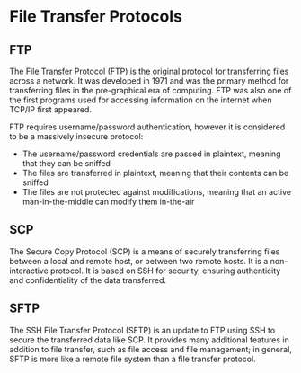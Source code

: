 # File Transfer Protocols

## FTP

The File Transfer Protocol (FTP) is the original protocol for transferring files across a network. It was developed in
1971 and was the primary method for transferring files in the pre-graphical era of computing. FTP was also one of the
first programs used for accessing information on the internet when TCP/IP first appeared.

FTP requires username/password authentication, however it is considered to be a massively insecure protocol:
* The username/password credentials are passed in plaintext, meaning that they can be sniffed
* The files are transferred in plaintext, meaning that their contents can be sniffed
* The files are not protected against modifications, meaning that an active man-in-the-middle can modify them in-the-air

## SCP

The Secure Copy Protocol (SCP) is a means of securely transferring files between a local and remote host, or between
two remote hosts. It is a non-interactive protocol. It is based on SSH for security, ensuring authenticity and
confidentiality of the data transferred. 

## SFTP

The SSH File Transfer Protocol (SFTP) is an update to FTP using SSH to secure the transferred data like SCP. It provides
many additional features in addition to file transfer, such as file access and file management; in general, SFTP is more
like a remote file system than a file transfer protocol.
